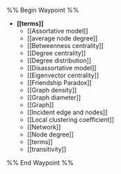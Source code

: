 %% Begin Waypoint %%
- **[[terms]]**
	- [[Assortative model]]
	- [[average node degree]]
	- [[Betweenness centrality]]
	- [[Degree centrality]]
	- [[Degree distribution]]
	- [[Disassortative model]]
	- [[Eigenvector centrality]]
	- [[Friendship Paradox]]
	- [[Graph density]]
	- [[Graph diameter]]
	- [[Graph]]
	- [[Incident edge and nodes]]
	- [[Local clustering coefficient]]
	- [[Network]]
	- [[Node degree]]
	- [[terms]]
	- [[transitivity]]

%% End Waypoint %%